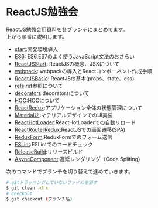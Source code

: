 # ReactJS勉強会

ReactJS勉強会用資料を各ブランチにまとめてます。  
上から順番に説明します。  

- [start](https://github.com/teradonburi/learnReactJS/tree/start):開発環境導入
- [ES6](https://github.com/teradonburi/learnReactJS/tree/ES6): ES6,ES7のよく使うJavaScript文法のおさらい
- [ReactJSStart](https://github.com/teradonburi/learnReactJS/tree/ReactJSStart): ReactJSの概念、JSXについて
- [webpack](https://github.com/teradonburi/learnReactJS/tree/webpack): webpackの導入とReactコンポーネント作成手順
- [ReactJSBasic](https://github.com/teradonburi/learnReactJS/tree/ReactJSBasic): ReactJSの基本(props、state、css)
- [refs](https://github.com/teradonburi/learnReactJS/tree/refs):ref参照について
- [decorators](https://github.com/teradonburi/learnReactJS/tree/decorators):decoratorsについて 
- [HOC](https://github.com/teradonburi/learnReactJS/tree/HOC):HOCについて 
- [ReactRedux](https://github.com/teradonburi/learnReactJS/tree/ReactRedux):アプリケーション全体の状態管理について 
- [MaterialUI](https://github.com/teradonburi/learnReactJS/tree/MaterialUI):マテリアルデザインでのUI実装 
- [ReactHotLoader](https://github.com/teradonburi/learnReactJS/tree/ReactHotLoader):ReactHotLoaderでの自動リロード 
- [ReactRouterRedux](https://github.com/teradonburi/learnReactJS/tree/ReactRouterRedux):ReactJSでの画面遷移(SPA)
- [ReduxForm](https://github.com/teradonburi/learnReactJS/tree/ReduxForm):ReduxFormでのフォーム送信
- [ESLint](https://github.com/teradonburi/learnReactJS/tree/ESLint):ESLintでのコードチェック
- [ReleaseBuild](https://github.com/teradonburi/learnReactJS/tree/ReleaseBuild):リリースビルド
- [AsyncComponent](https://github.com/teradonburi/learnReactJS/tree/AsyncComponent):遅延レンダリング（Code Spliting）

次のコマンドでブランチを切り替えて進めていきます。  

```sh
# gitトラッキングしていないファイルを消す
$ git clean -dfx
# checkout
$ git checkout (ブランチ名)
```
